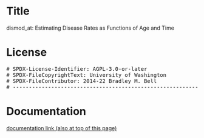 # Title
dismod_at: Estimating Disease Rates as Functions of Age and Time

# License
<pre>
# SPDX-License-Identifier: AGPL-3.0-or-later
# SPDX-FileCopyrightText: University of Washington <https://www.washington.edu>
# SPDX-FileContributor: 2014-22 Bradley M. Bell
# ----------------------------------------------------------------------------
</pre>

# Documentation
[documentation link (also at top of this page)](
	https://bradbell.github.io/dismod_at/doc/index.html
)
